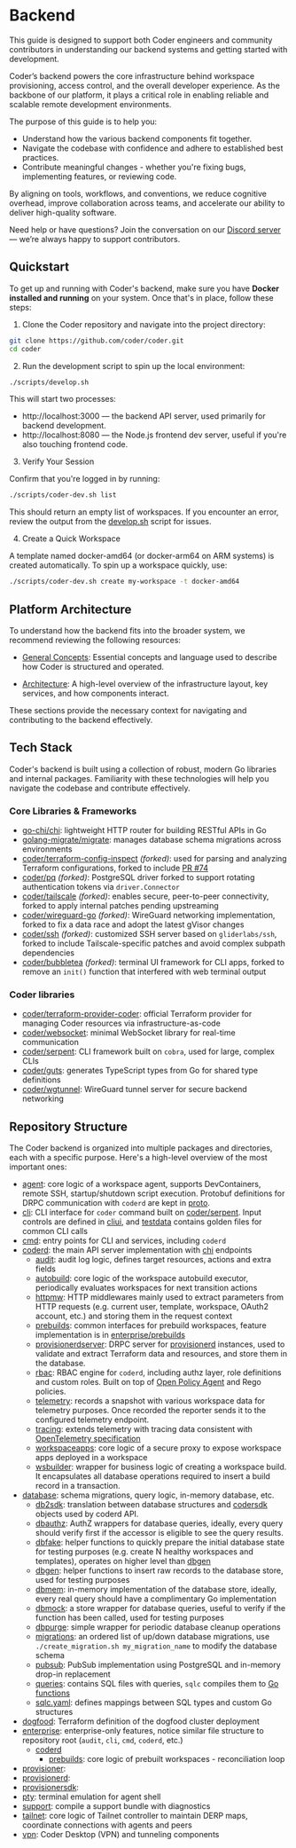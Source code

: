 # Backend

This guide is designed to support both Coder engineers and community contributors in understanding our backend systems and getting started with development.

Coder’s backend powers the core infrastructure behind workspace provisioning, access control, and the overall developer experience. As the backbone of our platform, it plays a critical role in enabling reliable and scalable remote development environments.

The purpose of this guide is to help you:

* Understand how the various backend components fit together.
* Navigate the codebase with confidence and adhere to established best practices.
* Contribute meaningful changes - whether you're fixing bugs, implementing features, or reviewing code.

By aligning on tools, workflows, and conventions, we reduce cognitive overhead, improve collaboration across teams, and accelerate our ability to deliver high-quality software.

Need help or have questions? Join the conversation on our [Discord server](https://discord.com/invite/coder) — we’re always happy to support contributors.

## Quickstart

To get up and running with Coder's backend, make sure you have **Docker installed and running** on your system. Once that's in place, follow these steps:

1. Clone the Coder repository and navigate into the project directory:

```sh
git clone https://github.com/coder/coder.git
cd coder
```

2. Run the development script to spin up the local environment:

```sh
./scripts/develop.sh
```

This will start two processes:
* http://localhost:3000 — the backend API server, used primarily for backend development.
* http://localhost:8080 — the Node.js frontend dev server, useful if you're also touching frontend code.

3. Verify Your Session

Confirm that you're logged in by running:

```sh
./scripts/coder-dev.sh list
```

This should return an empty list of workspaces. If you encounter an error, review the output from the [develop.sh](https://github.com/coder/coder/blob/main/scripts/develop.sh) script for issues.

4. Create a Quick Workspace

A template named docker-amd64 (or docker-arm64 on ARM systems) is created automatically. To spin up a workspace quickly, use:

```sh
./scripts/coder-dev.sh create my-workspace -t docker-amd64
```

## Platform Architecture

To understand how the backend fits into the broader system, we recommend reviewing the following resources:
* [General Concepts](../admin/infrastructure/validated-architectures/index.md#general-concepts): Essential concepts and language used to describe how Coder is structured and operated.

* [Architecture](../admin/infrastructure/architecture.md): A high-level overview of the infrastructure layout, key services, and how components interact.

These sections provide the necessary context for navigating and contributing to the backend effectively.

## Tech Stack

Coder's backend is built using a collection of robust, modern Go libraries and internal packages. Familiarity with these technologies will help you navigate the codebase and contribute effectively.

### Core Libraries & Frameworks

* [go-chi/chi](https://github.com/go-chi/chi): lightweight HTTP router for building RESTful APIs in Go
* [golang-migrate/migrate](https://github.com/golang-migrate/migrate): manages database schema migrations across environments
* [coder/terraform-config-inspect](https://github.com/coder/terraform-config-inspect) *(forked)*: used for parsing and analyzing Terraform configurations, forked to include [PR #74](https://github.com/hashicorp/terraform-config-inspect/pull/74)
* [coder/pq](https://github.com/coder/pq) *(forked)*: PostgreSQL driver forked to support rotating authentication tokens via `driver.Connector`
* [coder/tailscale](https://github.com/coder/tailscale) *(forked)*: enables secure, peer-to-peer connectivity, forked to apply internal patches pending upstreaming
* [coder/wireguard-go](https://github.com/coder/wireguard-go) *(forked)*: WireGuard networking implementation, forked to fix a data race and adopt the latest gVisor changes
* [coder/ssh](https://github.com/coder/ssh) *(forked)*: customized SSH server based on `gliderlabs/ssh`, forked to include Tailscale-specific patches and avoid complex subpath dependencies
* [coder/bubbletea](https://github.com/coder/bubbletea) *(forked)*: terminal UI framework for CLI apps, forked to remove an `init()` function that interfered with web terminal output

### Coder libraries

* [coder/terraform-provider-coder](https://github.com/coder/terraform-provider-coder): official Terraform provider for managing Coder resources via infrastructure-as-code
* [coder/websocket](https://github.com/coder/websocket): minimal WebSocket library for real-time communication
* [coder/serpent](https://github.com/coder/serpent): CLI framework built on `cobra`, used for large, complex CLIs
* [coder/guts](https://github.com/coder/guts): generates TypeScript types from Go for shared type definitions
* [coder/wgtunnel](https://github.com/coder/wgtunnel): WireGuard tunnel server for secure backend networking

## Repository Structure

The Coder backend is organized into multiple packages and directories, each with a specific purpose. Here's a high-level overview of the most important ones:

* [agent](https://github.com/coder/coder/tree/main/agent): core logic of a workspace agent, supports DevContainers, remote SSH, startup/shutdown script execution. Protobuf definitions for DRPC communication with `coderd` are kept in [proto](https://github.com/coder/coder/tree/main/agent/proto).
* [cli](https://github.com/coder/coder/tree/main/cli): CLI interface for `coder` command built on [coder/serpent](https://github.com/coder/serpent). Input controls are defined in [cliui](https://github.com/coder/coder/tree/docs-backend-contrib-guide/cli/cliui), and [testdata](https://github.com/coder/coder/tree/docs-backend-contrib-guide/cli/testdata) contains golden files for common CLI calls
* [cmd](https://github.com/coder/coder/tree/main/cmd): entry points for CLI and services, including `coderd`
* [coderd](https://github.com/coder/coder/tree/main/coderd): the main API server implementation with [chi](https://github.com/go-chi/chi) endpoints
  * [audit](https://github.com/coder/coder/tree/main/coderd/audit): audit log logic, defines target resources, actions and extra fields
  * [autobuild](https://github.com/coder/coder/tree/main/coderd/autobuild): core logic of the workspace autobuild executor, periodically evaluates workspaces for next transition actions
  * [httpmw](https://github.com/coder/coder/tree/main/coderd/httpmw): HTTP middlewares mainly used to extract parameters from HTTP requests (e.g. current user, template, workspace, OAuth2 account, etc.) and storing them in the request context
  * [prebuilds](https://github.com/coder/coder/tree/main/coderd/prebuilds): common interfaces for prebuild workspaces, feature implementation is in [enterprise/prebuilds](https://github.com/coder/coder/tree/main/enterprise/coderd/prebuilds)
  * [provisionerdserver](https://github.com/coder/coder/tree/main/coderd/provisionerdserver): DRPC server for [provisionerd](https://github.com/coder/coder/tree/main/provisionerd) instances, used to validate and extract Terraform data and resources, and store them in the database.
  * [rbac](https://github.com/coder/coder/tree/main/coderd/rbac): RBAC engine for `coderd`, including authz layer, role definitions and custom roles. Built on top of [Open Policy Agent](https://github.com/open-policy-agent/opa) and Rego policies.
  * [telemetry](https://github.com/coder/coder/tree/main/coderd/telemetry): records a snapshot with various workspace data for telemetry purposes. Once recorded the reporter sends it to the configured telemetry endpoint.
  * [tracing](https://github.com/coder/coder/tree/main/coderd/tracing): extends telemetry with tracing data consistent with [OpenTelemetry specification](https://github.com/open-telemetry/opentelemetry-specification/blob/main/specification/protocol/exporter.md)
  * [workspaceapps](https://github.com/coder/coder/tree/main/coderd/workspaceapps): core logic of a secure proxy to expose workspace apps deployed in a workspace
  * [wsbuilder](https://github.com/coder/coder/tree/main/coderd/wsbuilder): wrapper for business logic of creating a workspace build. It encapsulates all database operations required to insert a build record in a transaction.
* [database](https://github.com/coder/coder/tree/main/coderd/database): schema migrations, query logic, in-memory database, etc.
  * [db2sdk](https://github.com/coder/coder/tree/main/coderd/database/db2sdk): translation between database structures and [codersdk](https://github.com/coder/coder/tree/main/coderd/codersdk) objects used by coderd API.
  * [dbauthz](https://github.com/coder/coder/tree/main/coderd/database/dbauthz): AuthZ wrappers for database queries, ideally, every query should verify first if the accessor is eligible to see the query results.
  * [dbfake](https://github.com/coder/coder/tree/main/coderd/database/dbfake): helper functions to quickly prepare the initial database state for testing purposes (e.g. create N healthy workspaces and templates), operates on higher level than [dbgen](https://github.com/coder/coder/tree/main/coderd/database/dbgen)
  * [dbgen](https://github.com/coder/coder/tree/main/coderd/database/dbgen): helper functions to insert raw records to the database store, used for testing purposes
  * [dbmem](https://github.com/coder/coder/tree/main/coderd/database/dbmem): in-memory implementation of the database store, ideally, every real query should have a complimentary Go implementation
  * [dbmock](https://github.com/coder/coder/tree/main/coderd/database/dbmock): a store wrapper for database queries, useful to verify if the function has been called, used for testing purposes
  * [dbpurge](https://github.com/coder/coder/tree/main/coderd/database/dbpurge): simple wrapper for periodic database cleanup operations
  * [migrations](https://github.com/coder/coder/tree/main/coderd/database/migrations): an ordered list of up/down database migrations, use `./create_migration.sh my_migration_name` to modify the database schema
  * [pubsub](https://github.com/coder/coder/tree/main/coderd/database/pubsub): PubSub implementation using PostgreSQL and in-memory drop-in replacement
  * [queries](https://github.com/coder/coder/tree/main/coderd/database/queries): contains SQL files with queries, `sqlc` compiles them to [Go functions](https://github.com/coder/coder/blob/docs-backend-contrib-guide/coderd/database/queries.sql.go)
  * [sqlc.yaml](https://github.com/coder/coder/tree/main/coderd/database/sqlc.yaml): defines mappings between SQL types and custom Go structures
* [dogfood](https://github.com/coder/coder/tree/main/dogfood): Terraform definition of the dogfood cluster deployment
* [enterprise](https://github.com/coder/coder/tree/main/enterprise): enterprise-only features, notice similar file structure to repository root (`audit`, `cli`, `cmd`, `coderd`, etc.)
  * [coderd](https://github.com/coder/coder/tree/main/enterprise/coderd)
    * [prebuilds](https://github.com/coder/coder/tree/main/enterprise/coderd/prebuilds): core logic of prebuilt workspaces - reconciliation loop
* [provisioner](https://github.com/coder/coder/tree/main/provisioner):
* [provisionerd](https://github.com/coder/coder/tree/main/provisionerd):
* [provisionersdk](https://github.com/coder/coder/tree/main/provisionersdk):
* [pty](https://github.com/coder/coder/tree/main/pty): terminal emulation for agent shell
* [support](https://github.com/coder/coder/tree/main/support): compile a support bundle with diagnostics
* [tailnet](https://github.com/coder/coder/tree/main/tailnet): core logic of Tailnet controller to maintain DERP maps, coordinate connections with agents and peers
* [vpn](https://github.com/coder/coder/tree/main/vpn): Coder Desktop (VPN) and tunneling components
